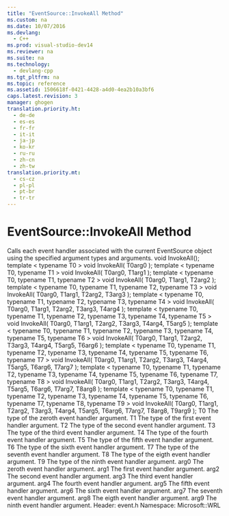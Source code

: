 ```yaml
---
title: "EventSource::InvokeAll Method"
ms.custom: na
ms.date: 10/07/2016
ms.devlang: 
  - C++
ms.prod: visual-studio-dev14
ms.reviewer: na
ms.suite: na
ms.technology: 
  - devlang-cpp
ms.tgt_pltfrm: na
ms.topic: reference
ms.assetid: 1506618f-0421-4428-a4d0-4ea2b10a3bf6
caps.latest.revision: 3
manager: ghogen
translation.priority.ht: 
  - de-de
  - es-es
  - fr-fr
  - it-it
  - ja-jp
  - ko-kr
  - ru-ru
  - zh-cn
  - zh-tw
translation.priority.mt: 
  - cs-cz
  - pl-pl
  - pt-br
  - tr-tr
---
```

# EventSource::InvokeAll Method
<?xml version="1.0" encoding="utf-8"?>
<developerReferenceWithSyntaxDocument xmlns="http://ddue.schemas.microsoft.com/authoring/2003/5" xmlns:xlink="http://www.w3.org/1999/xlink" xmlns:xsi="http://www.w3.org/2001/XMLSchema-instance" xsi:schemaLocation="http://ddue.schemas.microsoft.com/authoring/2003/5 http://clixdevr3.blob.core.windows.net/ddueschema/developer.xsd">
  <introduction>
    <para>Calls each event handler associated with the current EventSource object using the specified argument types and arguments.</para>
  </introduction>
  <syntaxSection>
    <legacySyntax>void InvokeAll();
template &lt;
   typename <parameterReference>T0</parameterReference>
&gt;
void InvokeAll(
   <parameterReference>T0</parameterReference><parameterReference>arg0</parameterReference>
);
template &lt;
   typename <parameterReference>T0</parameterReference>,
   typename <parameterReference>T1</parameterReference>
&gt;
void InvokeAll(
   <parameterReference>T0</parameterReference><parameterReference>arg0</parameterReference>,
   <parameterReference>T1</parameterReference><parameterReference>arg1</parameterReference>
);
template &lt;
   typename <parameterReference>T0</parameterReference>,
   typename <parameterReference>T1</parameterReference>,
   typename <parameterReference>T2</parameterReference>
&gt;
void InvokeAll(
   <parameterReference>T0</parameterReference><parameterReference>arg0</parameterReference>,
   <parameterReference>T1</parameterReference><parameterReference>arg1</parameterReference>,
   <parameterReference>T2</parameterReference><parameterReference>arg2</parameterReference>
);
template &lt;
   typename <parameterReference>T0</parameterReference>,
   typename <parameterReference>T1</parameterReference>,
   typename <parameterReference>T2</parameterReference>,
   typename <parameterReference>T3</parameterReference>
&gt;
void InvokeAll(
   <parameterReference>T0</parameterReference><parameterReference>arg0</parameterReference>,
   <parameterReference>T1</parameterReference><parameterReference>arg1</parameterReference>,
   <parameterReference>T2</parameterReference><parameterReference>arg2</parameterReference>,
   <parameterReference>T3</parameterReference><parameterReference>arg3</parameterReference>
);
template &lt;
   typename <parameterReference>T0</parameterReference>,
   typename <parameterReference>T1</parameterReference>,
   typename <parameterReference>T2</parameterReference>,
   typename <parameterReference>T3</parameterReference>,
   typename <parameterReference>T4</parameterReference>
&gt;
void InvokeAll(
   <parameterReference>T0</parameterReference><parameterReference>arg0</parameterReference>,
   <parameterReference>T1</parameterReference><parameterReference>arg1</parameterReference>,
   <parameterReference>T2</parameterReference><parameterReference>arg2</parameterReference>,
   <parameterReference>T3</parameterReference><parameterReference>arg3</parameterReference>,
   <parameterReference>T4</parameterReference><parameterReference>arg4</parameterReference>
);
template &lt;
   typename <parameterReference>T0</parameterReference>,
   typename <parameterReference>T1</parameterReference>,
   typename <parameterReference>T2</parameterReference>,
   typename <parameterReference>T3</parameterReference>,
   typename <parameterReference>T4</parameterReference>,
   typename <parameterReference>T5</parameterReference>
&gt;
void InvokeAll(
   <parameterReference>T0</parameterReference><parameterReference>arg0</parameterReference>,
   <parameterReference>T1</parameterReference><parameterReference>arg1</parameterReference>,
   <parameterReference>T2</parameterReference><parameterReference>arg2</parameterReference>,
   <parameterReference>T3</parameterReference><parameterReference>arg3</parameterReference>,
   <parameterReference>T4</parameterReference><parameterReference>arg4</parameterReference>,
   <parameterReference>T5</parameterReference><parameterReference>arg5</parameterReference>
);
template &lt;
   typename <parameterReference>T0</parameterReference>,
   typename <parameterReference>T1</parameterReference>,
   typename <parameterReference>T2</parameterReference>,
   typename <parameterReference>T3</parameterReference>,
   typename <parameterReference>T4</parameterReference>,
   typename <parameterReference>T5</parameterReference>,
   typename <parameterReference>T6</parameterReference>
&gt;
void InvokeAll(
   <parameterReference>T0</parameterReference><parameterReference>arg0</parameterReference>,
   <parameterReference>T1</parameterReference><parameterReference>arg1</parameterReference>,
   <parameterReference>T2</parameterReference><parameterReference>arg2</parameterReference>,
   <parameterReference>T3</parameterReference><parameterReference>arg3</parameterReference>,
   <parameterReference>T4</parameterReference><parameterReference>arg4</parameterReference>,
   <parameterReference>T5</parameterReference><parameterReference>arg5</parameterReference>,
   <parameterReference>T6</parameterReference><parameterReference>arg6</parameterReference>
);
template &lt;
   typename <parameterReference>T0</parameterReference>,
   typename <parameterReference>T1</parameterReference>,
   typename <parameterReference>T2</parameterReference>,
   typename <parameterReference>T3</parameterReference>,
   typename <parameterReference>T4</parameterReference>,
   typename <parameterReference>T5</parameterReference>,
   typename <parameterReference>T6</parameterReference>,
   typename <parameterReference>T7</parameterReference>
&gt;
void InvokeAll(
   <parameterReference>T0</parameterReference><parameterReference>arg0</parameterReference>,
   <parameterReference>T1</parameterReference><parameterReference>arg1</parameterReference>,
   <parameterReference>T2</parameterReference><parameterReference>arg2</parameterReference>,
   <parameterReference>T3</parameterReference><parameterReference>arg3</parameterReference>,
   <parameterReference>T4</parameterReference><parameterReference>arg4</parameterReference>,
   <parameterReference>T5</parameterReference><parameterReference>arg5</parameterReference>,
   <parameterReference>T6</parameterReference><parameterReference>arg6</parameterReference>,
   <parameterReference>T7</parameterReference><parameterReference>arg7</parameterReference>
);
template &lt;
   typename <parameterReference>T0</parameterReference>,
   typename <parameterReference>T1</parameterReference>,
   typename <parameterReference>T2</parameterReference>,
   typename <parameterReference>T3</parameterReference>,
   typename <parameterReference>T4</parameterReference>,
   typename <parameterReference>T5</parameterReference>,
   typename <parameterReference>T6</parameterReference>,
   typename <parameterReference>T7</parameterReference>,
   typename <parameterReference>T8</parameterReference>
&gt;
void InvokeAll(
   <parameterReference>T0</parameterReference><parameterReference>arg0</parameterReference>,
   <parameterReference>T1</parameterReference><parameterReference>arg1</parameterReference>,
   <parameterReference>T2</parameterReference><parameterReference>arg2</parameterReference>,
   <parameterReference>T3</parameterReference><parameterReference>arg3</parameterReference>,
   <parameterReference>T4</parameterReference><parameterReference>arg4</parameterReference>,
   <parameterReference>T5</parameterReference><parameterReference>arg5</parameterReference>,
   <parameterReference>T6</parameterReference><parameterReference>arg6</parameterReference>,
   <parameterReference>T7</parameterReference><parameterReference>arg7</parameterReference>,
   <parameterReference>T8</parameterReference><parameterReference>arg8</parameterReference>
);
template &lt;
   typename <parameterReference>T0</parameterReference>,
   typename <parameterReference>T1</parameterReference>,
   typename <parameterReference>T2</parameterReference>,
   typename <parameterReference>T3</parameterReference>,
   typename <parameterReference>T4</parameterReference>,
   typename <parameterReference>T5</parameterReference>,
   typename <parameterReference>T6</parameterReference>,
   typename <parameterReference>T7</parameterReference>,
   typename <parameterReference>T8</parameterReference>,
   typename <parameterReference>T9</parameterReference>
&gt;
void InvokeAll(
   <parameterReference>T0</parameterReference><parameterReference>arg0</parameterReference>,
   <parameterReference>T1</parameterReference><parameterReference>arg1</parameterReference>,
   <parameterReference>T2</parameterReference><parameterReference>arg2</parameterReference>,
   <parameterReference>T3</parameterReference><parameterReference>arg3</parameterReference>,
   <parameterReference>T4</parameterReference><parameterReference>arg4</parameterReference>,
   <parameterReference>T5</parameterReference><parameterReference>arg5</parameterReference>,
   <parameterReference>T6</parameterReference><parameterReference>arg6</parameterReference>,
   <parameterReference>T7</parameterReference><parameterReference>arg7</parameterReference>,
   <parameterReference>T8</parameterReference><parameterReference>arg8</parameterReference>,
   <parameterReference>T9</parameterReference><parameterReference>arg9</parameterReference>
);</legacySyntax>
  </syntaxSection>
  <parameters>
    <content>
      <definitionTable>
        <definedTerm>
          <parameterReference>T0</parameterReference>
        </definedTerm>
        <definition>
          <para>The type of the zeroth event handler argument.</para>
        </definition>
        <definedTerm>
          <parameterReference>T1</parameterReference>
        </definedTerm>
        <definition>
          <para>The type of the first event handler argument.</para>
        </definition>
        <definedTerm>
          <parameterReference>T2</parameterReference>
        </definedTerm>
        <definition>
          <para>The type of the second event handler argument.</para>
        </definition>
        <definedTerm>
          <parameterReference>T3</parameterReference>
        </definedTerm>
        <definition>
          <para>The type of the third event handler argument.</para>
        </definition>
        <definedTerm>
          <parameterReference>T4</parameterReference>
        </definedTerm>
        <definition>
          <para>The type of the fourth event handler argument.</para>
        </definition>
        <definedTerm>
          <parameterReference>T5</parameterReference>
        </definedTerm>
        <definition>
          <para>The type of the fifth event handler argument.</para>
        </definition>
        <definedTerm>
          <parameterReference>T6</parameterReference>
        </definedTerm>
        <definition>
          <para>The type of the sixth event handler argument.</para>
        </definition>
        <definedTerm>
          <parameterReference>T7</parameterReference>
        </definedTerm>
        <definition>
          <para>The type of the seventh event handler argument.</para>
        </definition>
        <definedTerm>
          <parameterReference>T8</parameterReference>
        </definedTerm>
        <definition>
          <para>The type of the eigth event handler argument.</para>
        </definition>
        <definedTerm>
          <parameterReference>T9</parameterReference>
        </definedTerm>
        <definition>
          <para>The type of the ninth event handler argument.</para>
        </definition>
        <definedTerm>
          <parameterReference>arg0</parameterReference>
        </definedTerm>
        <definition>
          <para>The zeroth event handler argument.</para>
        </definition>
        <definedTerm>
          <parameterReference>arg1</parameterReference>
        </definedTerm>
        <definition>
          <para>The first event handler argument.</para>
        </definition>
        <definedTerm>
          <parameterReference>arg2</parameterReference>
        </definedTerm>
        <definition>
          <para>The second event handler argument.</para>
        </definition>
        <definedTerm>
          <parameterReference>arg3</parameterReference>
        </definedTerm>
        <definition>
          <para>The third event handler argument.</para>
        </definition>
        <definedTerm>
          <parameterReference>arg4</parameterReference>
        </definedTerm>
        <definition>
          <para>The fourth event handler argument.</para>
        </definition>
        <definedTerm>
          <parameterReference>arg5</parameterReference>
        </definedTerm>
        <definition>
          <para>The fifth event handler argument.</para>
        </definition>
        <definedTerm>
          <parameterReference>arg6</parameterReference>
        </definedTerm>
        <definition>
          <para>The sixth event handler argument.</para>
        </definition>
        <definedTerm>
          <parameterReference>arg7</parameterReference>
        </definedTerm>
        <definition>
          <para>The seventh event handler argument.</para>
        </definition>
        <definedTerm>
          <parameterReference>arg8</parameterReference>
        </definedTerm>
        <definition>
          <para>The eigth event handler argument.</para>
        </definition>
        <definedTerm>
          <parameterReference>arg9</parameterReference>
        </definedTerm>
        <definition>
          <para>The ninth event handler argument.</para>
        </definition>
      </definitionTable>
    </content>
  </parameters>
  <requirements>
    <content>
      <para>
        <embeddedLabel>Header: </embeddedLabel>event.h</para>
      <para>
        <embeddedLabel>Namespace: </embeddedLabel>Microsoft::WRL</para>
    </content>
  </requirements>
  <relatedTopics>
  </relatedTopics>
</developerReferenceWithSyntaxDocument>